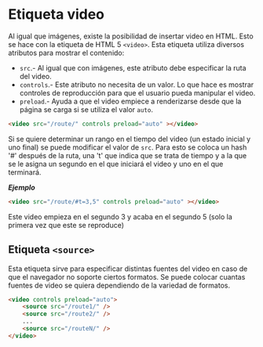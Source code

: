 # Etiqueta video

Al igual que imágenes, existe la posibilidad de insertar video en HTML. Esto se hace con la etiqueta de HTML 5 `<video>`. Esta etiqueta utiliza diversos atributos para mostrar el contenido:

- `src`.- Al igual que con imágenes, este atributo debe especificar la ruta del video.
- `controls`.- Este atributo no necesita de un valor. Lo que hace es mostrar controles de reproducción para que el usuario pueda manipular el video.
- `preload`.- Ayuda a que el video empiece a renderizarse desde que la página se carga si se utiliza el valor `auto`.

~~~html
<video src="/route/" controls preload="auto" ></video>
~~~

Si se quiere determinar un rango en el tiempo del video (un estado inicial y uno final) se puede modificar el valor de `src`. Para esto se coloca un hash '#' después de la ruta, una 't' que indica que se trata de tiempo y a la que se le asigna un segundo en el que iniciará el video y uno en el que terminará.

***Ejemplo***

~~~html
<video src="/route/#t=3,5" controls preload="auto" ></video>
~~~

Este video empieza en el segundo 3 y acaba en el segundo 5 (solo la primera vez que este se reproduce)

## Etiqueta `<source>`

Esta etiqueta sirve para especificar distintas fuentes del video en caso de que el navegador no soporte ciertos formatos. Se puede colocar cuantas fuentes de video se quiera dependiendo de la variedad de formatos.

~~~html
<video controls preload="auto">
    <source src="/route1/" />
    <source src="/route2/" />
    ...
    <source src="/routeN/" />
</video>
~~~
